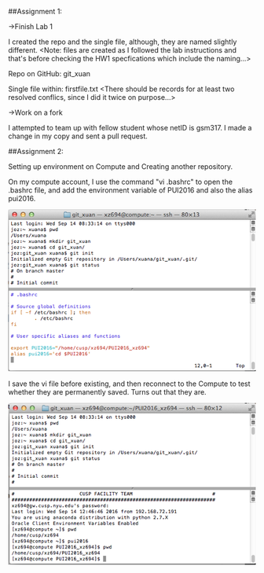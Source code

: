 ##Assignment 1:

->Finish Lab 1

I created the repo and the single file, although, they are named slightly different. <Note: files are created as I followed the lab instructions and that's before checking the HW1 specfications which include the naming...>

Repo on GitHub: git_xuan

Single file within: firstfile.txt <There should be records for at least two resolved conflics, since I did it twice on purpose...>

->Work on a fork

I attempted to team up with fellow student whose netID is gsm317. I made a change in my copy and sent a pull request.


##Assignment 2:

Setting up environment on Compute and Creating another repository.

On my compute account, I use the command "vi .bashrc" to open the .bashrc file, and add the environment variable of PUI2016 and also the alias pui2016.

![Screenshot 1](Bashrc.png)

I save the vi file before existing, and then reconnect to the Compute to test whether they are permanently saved. Turns out that they are.

![Screenshot 2](AliasTest.png)

